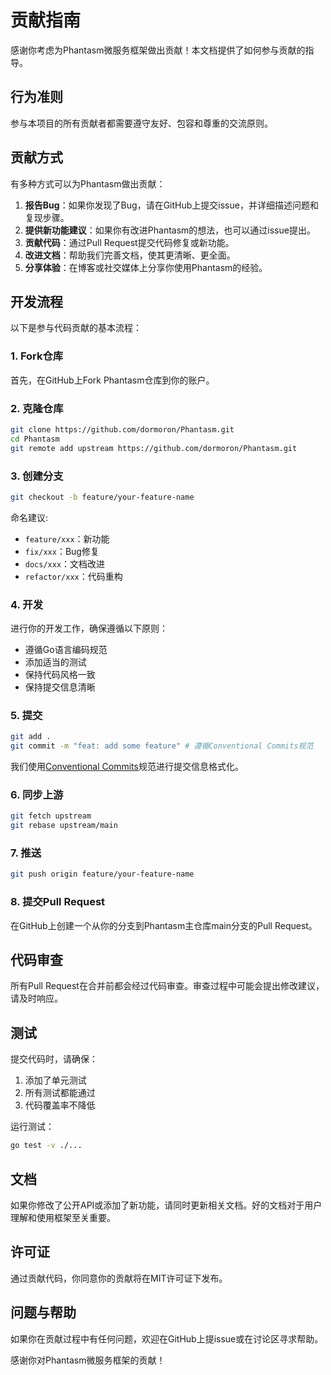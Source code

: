 # 贡献指南

感谢你考虑为Phantasm微服务框架做出贡献！本文档提供了如何参与贡献的指导。

## 行为准则

参与本项目的所有贡献者都需要遵守友好、包容和尊重的交流原则。

## 贡献方式

有多种方式可以为Phantasm做出贡献：

1. **报告Bug**：如果你发现了Bug，请在GitHub上提交issue，并详细描述问题和复现步骤。
2. **提供新功能建议**：如果你有改进Phantasm的想法，也可以通过issue提出。
3. **贡献代码**：通过Pull Request提交代码修复或新功能。
4. **改进文档**：帮助我们完善文档，使其更清晰、更全面。
5. **分享体验**：在博客或社交媒体上分享你使用Phantasm的经验。

## 开发流程

以下是参与代码贡献的基本流程：

### 1. Fork仓库

首先，在GitHub上Fork Phantasm仓库到你的账户。

### 2. 克隆仓库

```bash
git clone https://github.com/dormoron/Phantasm.git
cd Phantasm
git remote add upstream https://github.com/dormoron/Phantasm.git
```

### 3. 创建分支

```bash
git checkout -b feature/your-feature-name
```

命名建议:
- `feature/xxx`：新功能
- `fix/xxx`：Bug修复
- `docs/xxx`：文档改进
- `refactor/xxx`：代码重构

### 4. 开发

进行你的开发工作，确保遵循以下原则：

- 遵循Go语言编码规范
- 添加适当的测试
- 保持代码风格一致
- 保持提交信息清晰

### 5. 提交

```bash
git add .
git commit -m "feat: add some feature" # 遵循Conventional Commits规范
```

我们使用[Conventional Commits](https://www.conventionalcommits.org/)规范进行提交信息格式化。

### 6. 同步上游

```bash
git fetch upstream
git rebase upstream/main
```

### 7. 推送

```bash
git push origin feature/your-feature-name
```

### 8. 提交Pull Request

在GitHub上创建一个从你的分支到Phantasm主仓库main分支的Pull Request。

## 代码审查

所有Pull Request在合并前都会经过代码审查。审查过程中可能会提出修改建议，请及时响应。

## 测试

提交代码时，请确保：

1. 添加了单元测试
2. 所有测试都能通过
3. 代码覆盖率不降低

运行测试：

```bash
go test -v ./...
```

## 文档

如果你修改了公开API或添加了新功能，请同时更新相关文档。好的文档对于用户理解和使用框架至关重要。

## 许可证

通过贡献代码，你同意你的贡献将在MIT许可证下发布。

## 问题与帮助

如果你在贡献过程中有任何问题，欢迎在GitHub上提issue或在讨论区寻求帮助。

感谢你对Phantasm微服务框架的贡献！ 